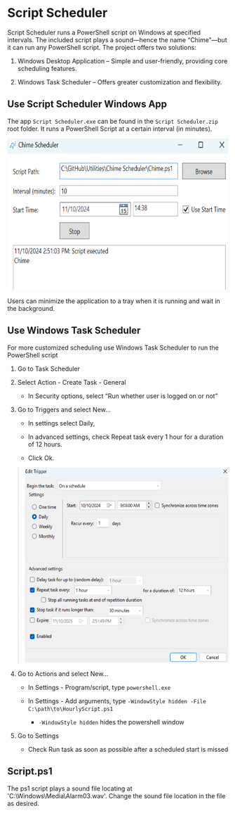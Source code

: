 # Script Scheduler

Script Scheduler runs a PowerShell script on Windows at specified
intervals. The included script plays a sound—hence the name “Chime”—but
it can run any PowerShell script. The project offers two solutions:

1.  Windows Desktop Application – Simple and user-friendly, providing
    core scheduling features.

2.  Windows Task Scheduler – Offers greater customization and
    flexibility.

## Use Script Scheduler Windows App

The app `Script Scheduler.exe` can be found in the `Script Scheduler.zip`
root folder. It runs a PowerShell Script at a certain interval (in
minutes).

<img src="_imgs/media/image1.png" style="width:7in;height:3.58472in" />

Users can minimize the application to a tray when it is running and wait
in the background.

## Use Windows Task Scheduler

For more customized scheduling use Windows Task Scheduler to run the
PowerShell script

1.  Go to Task Scheduler

2.  Select Action - Create Task - General

    - In Security options, select “Run whether user is logged on or not”

3.  Go to Triggers and select New...

    - In settings select Daily,

    - In advanced settings, check Repeat task every 1 hour for a
      duration of 12 hours.

    - Click Ok.

> <img src="_imgs/media/image2.png"
> style="width:5.32532in;height:4.61581in"
> alt="图形用户界面, 文本, 应用程序, 电子邮件 描述已自动生成" />

4.  Go to Actions and select New...

    - In Settings - Program/script, type `powershell.exe`

    - In Settings - Add arguments, type `-WindowStyle hidden -File`
      `C:\path\to\HourlyScript.ps1`

      - `-WindowStyle hidden` hides the powershell window

5.  Go to Settings

    - Check Run task as soon as possible after a scheduled start is
      missed

## Script.ps1

The ps1 script plays a sound file locating at
'C:\Windows\Media\Alarm03.wav'. Change the sound file location in the
file as desired.
